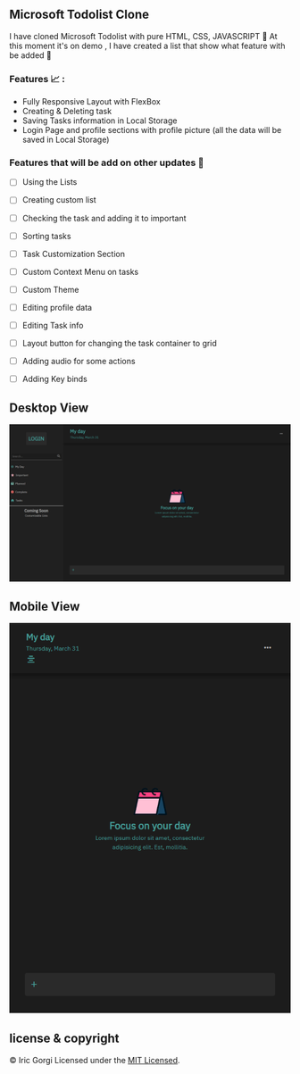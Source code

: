 
## Microsoft Todolist Clone

  

I have cloned Microsoft Todolist with pure HTML, CSS, JAVASCRIPT 🦾 At this moment it's on demo , I have created a list that show what feature with be added 👏

### Features 📈 :

 - Fully Responsive Layout with FlexBox
 - Creating & Deleting task
 - Saving Tasks information in Local Storage
 - Login Page and profile sections with profile picture (all the data will be saved in Local Storage)

### Features that will be add on other updates 📰

- [ ] Using the Lists

- [ ] Creating custom list

- [ ] Checking the task and adding it to important

- [ ] Sorting tasks

- [ ] Task Customization Section

- [ ] Custom Context Menu on tasks

- [ ] Custom Theme

- [ ] Editing profile data

- [ ] Editing Task info

- [ ] Layout button for changing the task container to grid

- [ ] Adding audio for some actions

- [ ] Adding Key binds

## Desktop View
<p align="center">
  <img src="assest/resource/images/template/_C__Users_asus_OneDrive_Desktop_files_Javascript_todolist_assest_index.html.png" alt="Desktop view">
</p>

## Mobile View

<p align="center">
  <img src="assest/resource/images/template/_C__Users_asus_OneDrive_Desktop_files_Javascript_todolist_assest_index.html%20(1).png" alt="Mobile view">
</p>

## license & copyright

  

© Iric Gorgi
Licensed under the [MIT Licensed](LICENSE).